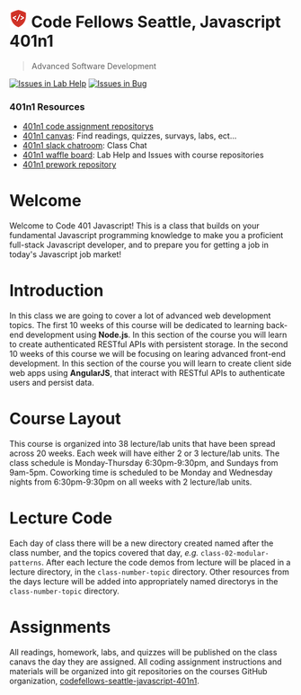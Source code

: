 ![Code Fellows](assets/cf-badge-32x32.png) Code Fellows Seattle, Javascript 401n1
=====================================
> Advanced Software Development  


[![Issues in Lab Help](https://badge.waffle.io/codefellows/seattle-javascript-401n1.svg?label=question&title=Lab%20Help)](https://waffle.io/codefellows/seattle-javascript-401n1) [![Issues in Bug](https://badge.waffle.io/codefellows/seattle-javascript-401n1.svg?label=bug&title=Bug)](https://waffle.io/codefellows/seattle-javascript-401n1)  

### 401n1 Resources
* [401n1 code assignment repositorys](https://github.com/codefellows-seattle-javascript-401n1)
* [401n1 canvas](https://canvas.instructure.com/courses/1024929): Find readings, quizzes, survays, labs, ect...
* [401n1 slack chatroom](https://codefellows.slack.com/messages/sea-401n1-javascript/): Class Chat
* [401n1 waffle board](https://waffle.io/codefellows/seattle-javascript-401n1): Lab Help and Issues with course repositories
* [401n1 prework repository](https://github.com/codefellows/code-401-JS-prework)

# Welcome

Welcome to Code 401 Javascript! This is a class that builds on your fundamental Javascript programming knowledge to make you a proficient full-stack Javascript developer, and to prepare you for getting a job in today's Javascript job market!

# Introduction 
In this class we are going to cover a lot of advanced web development topics. The first 10 weeks of this course will be dedicated to learning back-end development using **Node.js**. In this section of the course you will learn to create authenticated RESTful APIs with persistent storage. In the second 10 weeks of this course we will be focusing on learing advanced front-end development. In this section of the course you will learn to create client side web apps using **AngularJS**, that interact with RESTful APIs to authenticate users and persist data.

# Course Layout
This course is organized into 38 lecture/lab units that have been spread across 20 weeks. Each week will have either 2 or 3 lecture/lab units. The class schedule is Monday-Thursday 6:30pm-9:30pm, and Sundays from 9am-5pm. Coworking time is scheduled to be Monday and Wednesday nights from 6:30pm-9:30pm on all weeks with 2 lecture/lab units.

# Lecture Code
Each day of class there will be a new directory created named after the class number, and the topics covered that day, _e.g._ `class-02-modular-patterns`.  After each lecture the code demos from lecture will be placed in a lecture directory, in the `class-number-topic` directory. Other resources from the days lecture will be added into appropriately named directorys in the `class-number-topic` directory.

# Assignments
All readings, homework, labs, and quizzes will be published on the class canavs the day they are assigned. All coding assignment instructions and materials will be organized into git repositories on the courses GitHub organization, [codefellows-seattle-javascript-401n1](https://github.com/codefellows-seattle-javascript-401n1).




